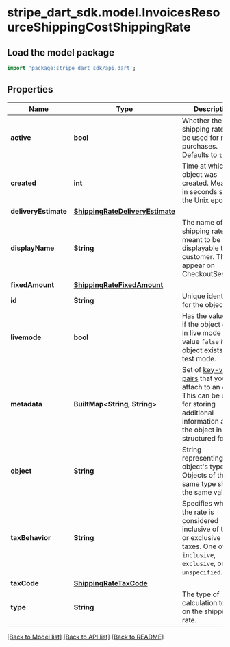 # stripe_dart_sdk.model.InvoicesResourceShippingCostShippingRate

## Load the model package
```dart
import 'package:stripe_dart_sdk/api.dart';
```

## Properties
Name | Type | Description | Notes
------------ | ------------- | ------------- | -------------
**active** | **bool** | Whether the shipping rate can be used for new purchases. Defaults to `true`. | 
**created** | **int** | Time at which the object was created. Measured in seconds since the Unix epoch. | 
**deliveryEstimate** | [**ShippingRateDeliveryEstimate**](ShippingRateDeliveryEstimate.md) |  | [optional] 
**displayName** | **String** | The name of the shipping rate, meant to be displayable to the customer. This will appear on CheckoutSessions. | [optional] 
**fixedAmount** | [**ShippingRateFixedAmount**](ShippingRateFixedAmount.md) |  | [optional] 
**id** | **String** | Unique identifier for the object. | 
**livemode** | **bool** | Has the value `true` if the object exists in live mode or the value `false` if the object exists in test mode. | 
**metadata** | **BuiltMap&lt;String, String&gt;** | Set of [key-value pairs](https://stripe.com/docs/api/metadata) that you can attach to an object. This can be useful for storing additional information about the object in a structured format. | 
**object** | **String** | String representing the object's type. Objects of the same type share the same value. | 
**taxBehavior** | **String** | Specifies whether the rate is considered inclusive of taxes or exclusive of taxes. One of `inclusive`, `exclusive`, or `unspecified`. | [optional] 
**taxCode** | [**ShippingRateTaxCode**](ShippingRateTaxCode.md) |  | [optional] 
**type** | **String** | The type of calculation to use on the shipping rate. | 

[[Back to Model list]](../README.md#documentation-for-models) [[Back to API list]](../README.md#documentation-for-api-endpoints) [[Back to README]](../README.md)


